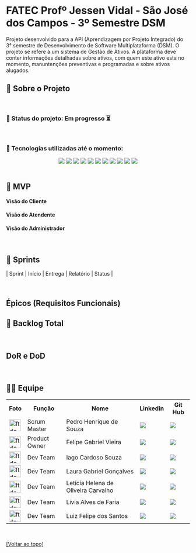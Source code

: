 <!-- Para melhor visualização do código, tire a quebra de linha automatica. -->
<br id="topo">

<h1> FATEC Profº Jessen Vidal - São José dos Campos - 3º Semestre DSM </h1>
Projeto desenvolvido para a API (Aprendizagem por Projeto Integrado) do 3° semestre de Desenvolvimento de Software Multiplataforma (DSM). O projeto se refere à um sistema de Gestão de Ativos. A plataforma deve conter informações detalhadas sobre ativos, com quem este ativo esta no momento, manuntenções preventivas e programadas e sobre ativos alugados.

<br>

<h2> 📑 Sobre o Projeto </h2>

 

<br>

<h3> 📌 Status do projeto: Em progresso ⏳ </h3>

<br>

<h3> 🧰 Tecnologias utilizadas até o momento: </h3>

<div align="center">
    <img src="https://img.shields.io/badge/Discord-7289DA?style=for-the-badge&logo=discord&logoColor=white&color=e60023">
    <img src="https://img.shields.io/badge/Slack-4A154B?style=for-the-badge&logo=slack&logoColor=white&color=e60023"/>
    <img src="https://img.shields.io/badge/GitHub-100000?style=for-the-badge&logo=github&logoColor=white&color=e60023"/>
    <img src="https://img.shields.io/badge/Microsoft_Excel-217346?style=for-the-badge&logo=microsoft-excel&logoColor=white&color=e60023"/>
    <img src="https://img.shields.io/badge/Figma-217346?style=for-the-badge&logo=figma&logoColor=white&color=e60023"/>
    <img src="https://img.shields.io/badge/Node%20js-339933?style=for-the-badge&logo=nodedotjs&logoColor=white&color=e60023"/>
    <img src="https://img.shields.io/badge/TypeScript-007ACC?style=for-the-badge&logo=typescript&logoColor=white&color=e60023"/>
    <img src="https://img.shields.io/badge/MySQL-005C84?style=for-the-badge&logo=mysql&logoColor=white&color=e60023"/>
    <img src="https://img.shields.io/badge/React-20232A?style=for-the-badge&logo=react&logoColor=white&color=e60023"/>
    <img src="https://img.shields.io/badge/CSS3-1572B6?style=for-the-badge&logo=css3&logoColor=white&color=e60023"/>
    <img src="https://img.shields.io/badge/TypeORM-007ACC?style=for-the-badge&logoColor=white&color=e60023"/>

    
</div>

<br>

<h2> 🎯 MVP 
<h4> Visão do Cliente </h4>
<!--<img src="docs/cliente_mvp.gif"/>-->
<h4> Visão do Atendente </h4>
<!--<img src="docs/atendente_mvp.gif"/>-->
<h4> Visão do Administrador </h4>
<!--<img src="docs/adm_mvp.gif"/>-->

<br>

<h2> 🚩 Sprints </h2>

| Sprint |   Início   |  Entrega   |                                      Relatório                                      | Status |

<br>

<h2> Épicos (Requisitos Funcionais) </h2>

<h2> 📜 Backlog Total </h2>

<br>

<h2> DoR e DoD </h2>

<br>

<h2> 👨‍💻 Equipe </h2>
    
<table>
    <tr>
        <th> Foto </th>
        <th> Função </th>
        <th> Nome </th>
        <th> Linkedin </th>
        <th> Git Hub </th>
    </tr>
    <tr>
          <td> <img src="https://avatars.githubusercontent.com/u/125457676?v=4" alt="ft de perfil" height="32px" width="32px"> </td>
          <td> Scrum Master </td>
          <td> Pedro Henrique de Souza </td>
          <td> <a href="https://www.linkedin.com/in/pedro-henrique-de-souza-128484214/"> <img src='https://img.shields.io/badge/LinkedIn-0077B5?style=for-the-badge&logo=linkedin&logoColor=white&color=e60023'/> </a> </td>
          <td> <a href="https://github.com/Pedryn"> <img src='https://img.shields.io/badge/GitHub-100000?style=for-the-badge&logo=github&logoColor=white&color=e60023'/> </a> </td>
      </tr>
    <tr>
        <td><img src="https://avatars.githubusercontent.com/u/126176991?v=4" alt="ft de perfil" height="32px" width="32px"> </td>
        <td> Product Owner </td>
        <td> Felipe Gabriel Vieira </td>
        <td> <a href="https://www.linkedin.com/in/velipefieira/"> <img src='https://img.shields.io/badge/LinkedIn-0077B5?style=for-the-badge&logo=linkedin&logoColor=white&color=e60023'/> </a> </td>
        <td> <a href="https://github.com/velipefieira"> <img src='https://img.shields.io/badge/GitHub-100000?style=for-the-badge&logo=github&logoColor=white&color=e60023'/> </a> </td>
    </tr>
  <tr>
        <td> <img src="https://avatars.githubusercontent.com/u/37639392?v=4" alt="ft de perfil" height="32px" width="32px"> </td>
        <td> Dev Team </td>
        <td> Iago Cardoso Souza </td>
        <td> <a href="https://www.linkedin.com/in/iago-cardoso-315955194/"> <img src='https://img.shields.io/badge/LinkedIn-0077B5?style=for-the-badge&logo=linkedin&logoColor=white&color=e60023'/> </a> </td>
        <td> <a href="https://github.com/iagocpv"> <img src='https://img.shields.io/badge/GitHub-100000?style=for-the-badge&logo=github&logoColor=white&color=e60023'/> </a> </td>
    </tr>
    <tr>
        <td> <img src="https://avatars.githubusercontent.com/u/125418833?v=4" alt="ft de perfil" height="32px" width="32px"> </td>
        <td> Dev Team </td>
        <td> Laura Gabriel Gonçalves </td>
        <td> <a href="https://www.linkedin.com/in/eulauragabriel"> <img src='https://img.shields.io/badge/LinkedIn-0077B5?style=for-the-badge&logo=linkedin&logoColor=white&color=e60023'/> </a> </td>
        <td> <a href="https://github.com/eulauragabriel"> <img src='https://img.shields.io/badge/GitHub-100000?style=for-the-badge&logo=github&logoColor=white&color=e60023'/> </a> </td>
    </tr>
  <tr>
     <td> <img src="https://avatars.githubusercontent.com/u/110743347?v=4" alt="ft de perfil" height="32px" width="32px"> </td>
          <td> Dev Team </td>
          <td> Letícia Helena de Oliveira Carvalho </td>
          <td> <a href="https://www.linkedin.com/in/letícia-helena-carvalho"> <img src='https://img.shields.io/badge/LinkedIn-0077B5?style=for-the-badge&logo=linkedin&logoColor=white&color=e60023'/> </a> </td>
    <td> <a href="https://github.com/leticiacarvalho04"> <img src='https://img.shields.io/badge/GitHub-100000?style=for-the-badge&logo=github&logoColor=white&color=e60023'/> </a> </td>
    </tr>
  </tr>
    <tr>
        <td> <img src="https://avatars.githubusercontent.com/u/126177124?v=4" alt="ft de perfil" height="32px" width="32px"> </td>
        <td> Dev Team </td>
        <td> Livia Alves de Faria </td>
        <td> <a href="https://www.linkedin.com/in/livialvs"> <img src='https://img.shields.io/badge/LinkedIn-0077B5?style=for-the-badge&logo=linkedin&logoColor=white&color=e60023'/> </a> </td>
        <td> <a href="https://github.com/livialvs"> <img src='https://img.shields.io/badge/GitHub-100000?style=for-the-badge&logo=github&logoColor=white&color=e60023'/> </a> </td>
    </tr>
    <tr>
        <td> <img src="https://avatars.githubusercontent.com/u/84729056?v=4" alt="ft de perfil" height="32px" width="32px"> </td>
        <td> Dev Team </td>
        <td> Luiz Felipe dos Santos </td>
        <td> <a href="https://www.linkedin.com/in/lfelipesant"> <img src='https://img.shields.io/badge/LinkedIn-0077B5?style=for-the-badge&logo=linkedin&logoColor=white&color=e60023'/> </a> </td>
        <td> <a href="https://github.com/felipe-sant"> <img src='https://img.shields.io/badge/GitHub-100000?style=for-the-badge&logo=github&logoColor=white&color=e60023'/> </a> </td>
    </tr>
</table>
    
<br>

<a href="#topo">[Voltar ao topo]</a>
